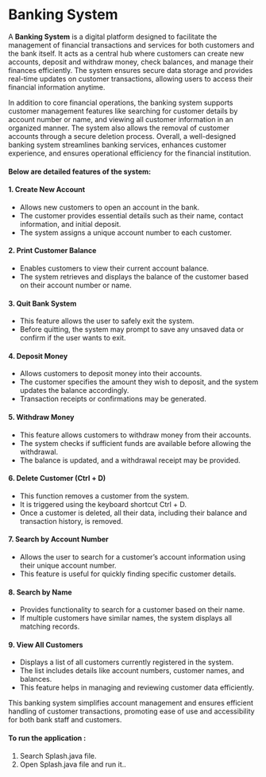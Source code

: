 # Banking System

A **Banking System** is a digital platform designed to facilitate the management of financial transactions and services for both customers and the bank itself. It acts as a central hub where customers can create new accounts, deposit and withdraw money, check balances, and manage their finances efficiently. The system ensures secure data storage and provides real-time updates on customer transactions, allowing users to access their financial information anytime.

In addition to core financial operations, the banking system supports customer management features like searching for customer details by account number or name, and viewing all customer information in an organized manner. The system also allows the removal of customer accounts through a secure deletion process. Overall, a well-designed banking system streamlines banking services, enhances customer experience, and ensures operational efficiency for the financial institution.

#### Below are detailed features of the system:

#### 1. **Create New Account**
   - Allows new customers to open an account in the bank.
   - The customer provides essential details such as their name, contact information, and initial deposit.
   - The system assigns a unique account number to each customer.

#### 2. **Print Customer Balance**
   - Enables customers to view their current account balance.
   - The system retrieves and displays the balance of the customer based on their account number or name.
   
#### 3. **Quit Bank System**
   - This feature allows the user to safely exit the system.
   - Before quitting, the system may prompt to save any unsaved data or confirm if the user wants to exit.

#### 4. **Deposit Money**
   - Allows customers to deposit money into their accounts.
   - The customer specifies the amount they wish to deposit, and the system updates the balance accordingly.
   - Transaction receipts or confirmations may be generated.

#### 5. **Withdraw Money**
   - This feature allows customers to withdraw money from their accounts.
   - The system checks if sufficient funds are available before allowing the withdrawal.
   - The balance is updated, and a withdrawal receipt may be provided.

#### 6. **Delete Customer (Ctrl + D)**
   - This function removes a customer from the system.
   - It is triggered using the keyboard shortcut Ctrl + D.
   - Once a customer is deleted, all their data, including their balance and transaction history, is removed.

#### 7. **Search by Account Number**
   - Allows the user to search for a customer’s account information using their unique account number.
   - This feature is useful for quickly finding specific customer details.

#### 8. **Search by Name**
   - Provides functionality to search for a customer based on their name.
   - If multiple customers have similar names, the system displays all matching records.

#### 9. **View All Customers**
   - Displays a list of all customers currently registered in the system.
   - The list includes details like account numbers, customer names, and balances.
   - This feature helps in managing and reviewing customer data efficiently.

This banking system simplifies account management and ensures efficient handling of customer transactions, promoting ease of use and accessibility for both bank staff and customers.

#### To run the application :
1. Search Splash.java file.
2. Open Splash.java file and run it..
